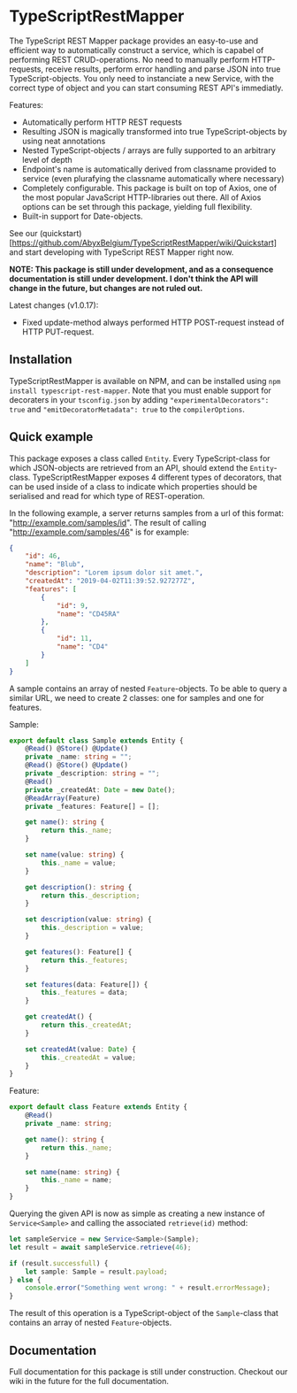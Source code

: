 # TypeScriptRestMapper
The TypeScript REST Mapper package provides an easy-to-use and efficient way to automatically construct a service, which is capabel of performing REST CRUD-operations. No need to manually perform HTTP-requests, receive results, perform error handling and parse JSON into true TypeScript-objects. You only need to instanciate a new Service, with the correct type of object and you can start consuming REST API's immediatly.

Features:
 * Automatically perform HTTP REST requests
 * Resulting JSON is magically transformed into true TypeScript-objects by using neat annotations
 * Nested TypeScript-objects / arrays are fully supported to an arbitrary level of depth
 * Endpoint's name is automatically derived from classname provided to service (even plurafying the classname automatically where necessary)
 * Completely configurable. This package is built on top of Axios, one of the most popular JavaScript HTTP-libraries out there. All of Axios options can be set through this package, yielding full flexibility.
 * Built-in support for Date-objects.
 
See our (quickstart)[https://github.com/AbyxBelgium/TypeScriptRestMapper/wiki/Quickstart] and start developing with TypeScript REST Mapper right now.
 
**NOTE: This package is still under development, and as a consequence documentation is still under development. I don't think the API will change in the future, but changes are not ruled out.**

Latest changes (v1.0.17):
* Fixed update-method always performed HTTP POST-request instead of HTTP PUT-request.

## Installation
TypeScriptRestMapper is available on NPM, and can be installed using `npm install typescript-rest-mapper`. Note that you must enable support for decoraters in your `tsconfig.json` by adding `"experimentalDecorators": true` and `"emitDecoratorMetadata": true` to the `compilerOptions`.

## Quick example
This package exposes a class called `Entity`. Every TypeScript-class for which JSON-objects are retrieved from an API, should extend the `Entity`-class. TypeScriptRestMapper exposes 4 different types of decorators, that can be used inside of a class to indicate which properties should be serialised and read for which type of REST-operation.

In the following example, a server returns samples from a url of this format: "http://example.com/samples/id". The result of calling "http://example.com/samples/46" is for example:

```json
{
    "id": 46,
    "name": "Blub",
    "description": "Lorem ipsum dolor sit amet.",
    "createdAt": "2019-04-02T11:39:52.927277Z",
    "features": [
        {
            "id": 9,
            "name": "CD45RA"
        },
        {
            "id": 11,
            "name": "CD4"
        }
    ]
}
```

A sample contains an array of nested `Feature`-objects. To be able to query a similar URL, we need to create 2 classes: one for samples and one for features.

Sample:
```typescript
export default class Sample extends Entity {
    @Read() @Store() @Update()
    private _name: string = "";
    @Read() @Store() @Update()
    private _description: string = "";
    @Read()
    private _createdAt: Date = new Date();
    @ReadArray(Feature)
    private _features: Feature[] = [];

    get name(): string {
        return this._name;
    }

    set name(value: string) {
        this._name = value;
    }

    get description(): string {
        return this._description;
    }

    set description(value: string) {
        this._description = value;
    }

    get features(): Feature[] {
        return this._features;
    }

    set features(data: Feature[]) {
        this._features = data;
    }

    get createdAt() {
        return this._createdAt;
    }

    set createdAt(value: Date) {
        this._createdAt = value;
    }
}
```

Feature:
```typescript
export default class Feature extends Entity {
    @Read()
    private _name: string;

    get name(): string {
        return this._name;
    }

    set name(name: string) {
        this._name = name;
    }
}
```

Querying the given API is now as simple as creating a new instance of `Service<Sample>` and calling the associated `retrieve(id)` method:

```typescript
let sampleService = new Service<Sample>(Sample);
let result = await sampleService.retrieve(46);

if (result.successfull) {
    let sample: Sample = result.payload;
} else {
    console.error("Something went wrong: " + result.errorMessage);
}
```

The result of this operation is a TypeScript-object of the `Sample`-class that contains an array of nested `Feature`-objects.

## Documentation
Full documentation for this package is still under construction. Checkout our wiki in the future for the full documentation.
